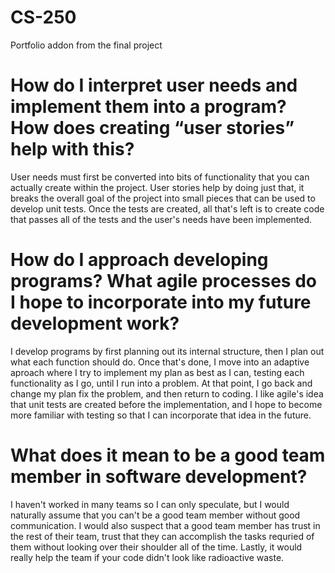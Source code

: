 # CS-250
Portfolio addon from the final project

# How do I interpret user needs and implement them into a program? How does creating “user stories” help with this?
User needs must first be converted into bits of functionality that you can actually create within the project. User stories help by doing just that, it breaks the overall goal of the project into small pieces that can be used to develop unit tests. Once the tests are created, all that's left is to create code that passes all of the tests and the user's needs have been implemented.

# How do I approach developing programs? What agile processes do I hope to incorporate into my future development work?
I develop programs by first planning out its internal structure, then I plan out what each function should do. Once that's done, I move into an adaptive aproach where I try to implement my plan as best as I can, testing each functionality as I go, until I run into a problem. At that point, I go back and change my plan fix the problem, and then return to coding. I like agile's idea that unit tests are created before the implementation, and I hope to become more familiar with testing so that I can incorporate that idea in the future.

# What does it mean to be a good team member in software development?
I haven't worked in many teams so I can only speculate, but I would naturally assume that you can't be a good team member without good communication. I would also suspect that a good team member has trust in the rest of their team, trust that they can accomplish the tasks requried of them without looking over their shoulder all of the time. Lastly, it would really help the team if your code didn't look like radioactive waste.
